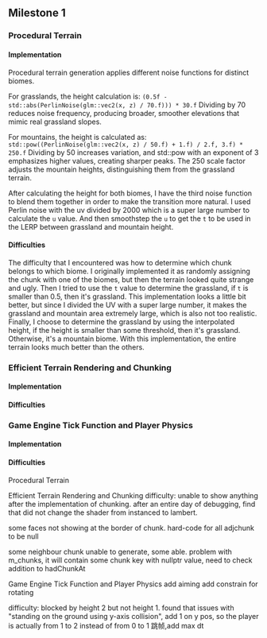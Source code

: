 ## Milestone 1

### Procedural Terrain

#### Implementation

Procedural terrain generation applies different noise functions for distinct biomes. 

For grasslands, the height calculation is: 
`(0.5f - std::abs(PerlinNoise(glm::vec2(x, z) / 70.f))) * 30.f`
Dividing by 70 reduces noise frequency, producing broader, smoother elevations that mimic real grassland slopes. 

For mountains, the height is calculated as:
`std::pow((PerlinNoise(glm::vec2(x, z) / 50.f) + 1.f) / 2.f, 3.f) * 250.f`
Dividing by 50 increases variation, and std::pow with an exponent of 3 emphasizes higher values, creating sharper peaks. The 250 scale factor adjusts the mountain heights, distinguishing them from the grassland terrain.

After calculating the height for both biomes, I have the third noise function to blend them together in order to make the transition more natural. I used Perlin noise with the uv divided by 2000 which is a super large number to calculate the `u` value. And then smoothstep the `u` to get the `t` to be used in the LERP between grassland and mountain height.

#### Difficulties

The difficulty that I encountered was how to determine which chunk belongs to which biome. I originally implemented it as randomly assigning the chunk with one of the biomes, but then the terrain looked quite strange and ugly. Then I tried to use the `t` value to determine the grassland, if `t` is smaller than 0.5, then it's grassland. This implementation looks a little bit better, but since I divided the UV with a super large number, it makes the grassland and mountain area extremely large, which is also not too realistic. Finally, I choose to determine the grassland by using the interpolated height, if the height is smaller than some threshold, then it's grassland. Otherwise, it's a mountain biome. With this implementation, the entire terrain looks much better than the others.

### Efficient Terrain Rendering and Chunking

#### Implementation

#### Difficulties

### Game Engine Tick Function and Player Physics

#### Implementation

#### Difficulties

Procedural Terrain

Efficient Terrain Rendering and Chunking
difficulty:
unable to show anything after the implementation of chunking. after an entire day of debugging, find that did not change the shader from instanced to lambert.

some faces not showing at the border of chunk. hard-code for all adjchunk to be null

some neighbour chunk unable to generate, some able. problem with m_chunks, it will contain some chunk key with nullptr value, need to check addition to hadChunkAt


Game Engine Tick Function and Player Physics
add aiming
add constrain for rotating

difficulty:
blocked by height 2 but not height 1. found that issues with "standing on the ground using y-axis collision", add 1 on y pos, so the player is actually from 1 to 2 instead of from 0 to 1
跳帧,add max dt
